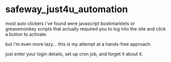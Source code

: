 safeway_just4u_automation
=========================

most auto clickers i've found were javascript bookmarklets or greasemonkey scripts that actually required you to log into the site and click a button to activate.

but i'm even more lazy... this is my attempt at a hands-free approach.

just enter your login details, set up cron job, and forget it about it.
